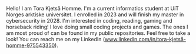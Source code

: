 Hello! I am Tora Kjetså Homme.
I'm a current informatics student at UiT Norges arktiske universitet. I enrolled in 2023 and will finish my master in cybersecurity in 2028.
I'm interested in coding, reading, gaming and horseback riding! I love doing small coding projects and games. The ones I am most proud of can be found in my public repositories. Feel free to take a look!
You can reach me on my LinkedIn (www.linkedin.com/in/tora-kjetså-homme-975543350).

<!---
ToraKH/ToraKH is a ✨ special ✨ repository because its `README.md` (this file) appears on your GitHub profile.
You can click the Preview link to take a look at your changes.
--->
